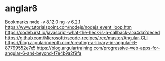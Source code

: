 # anglar6
Bookmarks 
node -v 8.12.0
ng -v 6.2.1
https://www.tutorialspoint.com/nodejs/nodejs_event_loop.htm
https://codeburst.io/javascript-what-the-heck-is-a-callback-aba4da2deced
https://github.com/Microsoft/vscode-recipes/tree/master/Angular-CLI
https://blog.angularindepth.com/creating-a-library-in-angular-6-87799552e7e5
https://blog.angulartraining.com/progressive-web-apps-for-angular-6-and-beyond-f7e4b9a2f9fa
